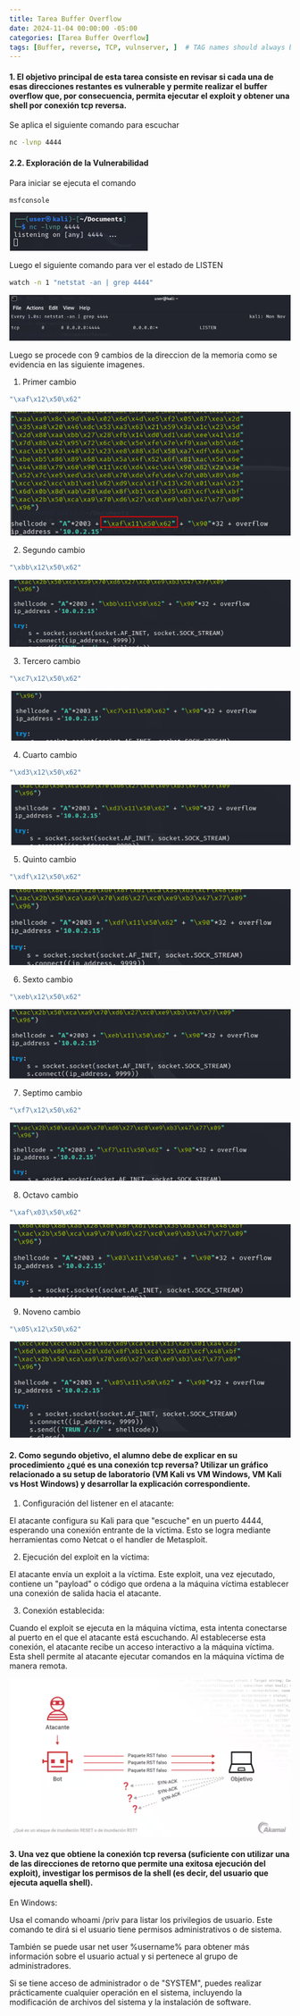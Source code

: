```yaml
---
title: Tarea Buffer Overflow
date: 2024-11-04 00:00:00 -05:00
categories: [Tarea Buffer Overflow]
tags: [Buffer, reverse, TCP, vulnserver, ]  # TAG names should always be lowercase
---
```



#### **1. El objetivo principal de esta tarea consiste en revisar si cada una de esas direcciones restantes es vulnerable y permite realizar el buffer overflow que, por consecuencia, permita ejecutar el exploit y obtener una shell por conexión tcp reversa.**

Se aplica el siguiente comando para escuchar

```bash
nc -lvnp 4444
```

#### **2.2. Exploración de la Vulnerabilidad**

Para iniciar se ejecuta el comando

```bash
msfconsole
```

![1](/assets/imagen/1.png)

Luego el siguiente comando para ver el estado de LISTEN

```bash
watch -n 1 "netstat -an | grep 4444"
```
![2](/assets/imagen/3.png)

Luego se procede con 9 cambios de la direccion de la memoria como se evidencia en las siguiente imagenes.

1. Primer cambio

```bash
"\xaf\x12\x50\x62"
```

![3](/assets/imagen/2.png)

2. Segundo cambio

```bash
"\xbb\x12\x50\x62"
```

![4](/assets/imagen/4.png)

3. Tercero cambio

```bash
"\xc7\x12\x50\x62"
```

![5](/assets/imagen/5.png)

4. Cuarto cambio

```bash
"\xd3\x12\x50\x62"
```

![6](/assets/imagen/6.png)

5. Quinto cambio

```bash
"\xdf\x12\x50\x62"
```

![7](/assets/imagen/7.png)

6. Sexto cambio

```bash
"\xeb\x12\x50\x62"
```

![8](/assets/imagen/8.png)

7. Septimo cambio

```bash
"\xf7\x12\x50\x62"
```

![9](/assets/imagen/9.png)

8. Octavo cambio

```bash
"\xaf\x03\x50\x62"
```

![10](/assets/imagen/10.png)

9. Noveno cambio

```bash
"\x05\x12\x50\x62"
```

![22](/assets/imagen/11.png)


#### **2. Como segundo objetivo, el alumno debe de explicar en su procedimiento ¿qué es una conexión tcp reversa? Utilizar un gráfico relacionado a su setup de laboratorio (VM Kali vs VM Windows, VM Kali vs Host Windows) y desarrollar la explicación correspondiente.**

1. Configuración del listener en el atacante:

El atacante configura su Kali para que "escuche" en un puerto 4444, esperando una conexión entrante de la víctima. Esto se logra mediante herramientas como Netcat o el handler de Metasploit.

2. Ejecución del exploit en la víctima:

El atacante envía un exploit a la víctima. Este exploit, una vez ejecutado, contiene un "payload" o código que ordena a la máquina víctima establecer una conexión de salida hacia el atacante.

3. Conexión establecida:

Cuando el exploit se ejecuta en la máquina víctima, esta intenta conectarse al puerto en el que el atacante está escuchando. Al establecerse esta conexión, el atacante recibe un acceso interactivo a la máquina víctima. Esta shell permite al atacante ejecutar comandos en la máquina víctima de manera remota.

![22](/assets/imagen/12.png)

#### **3. Una vez que obtiene la conexión tcp reversa (suficiente con utilizar una de las direcciones de retorno que permite una exitosa ejecución del exploit), investigar los permisos de la shell (es decir, del usuario que ejecuta aquella shell).**

En Windows:

Usa el comando whoami /priv para listar los privilegios de usuario. Este comando te dirá si el usuario tiene permisos administrativos o de sistema.

También se puede usar net user %username% para obtener más información sobre el usuario actual y si pertenece al grupo de administradores.

Si se tiene acceso de administrador o de "SYSTEM", puedes realizar prácticamente cualquier operación en el sistema, incluyendo la modificación de archivos del sistema y la instalación de software.